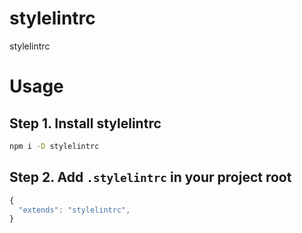 # stylelintrc
stylelintrc

# Usage
## Step 1. Install stylelintrc
```bash
npm i -D stylelintrc
```

## Step 2. Add `.stylelintrc` in your project root
```js
{
  "extends": "stylelintrc",
}
```

